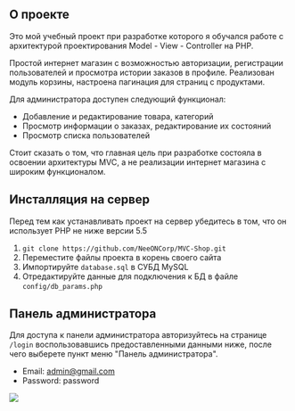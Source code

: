 ## О проекте
Это мой учебный проект при разработке которого я обучался работе с архитектурой проектирования Model - View - Controller 
на PHP.

Простой интернет магазин с возможностью авторизации, регистрации пользователей и просмотра истории заказов в профиле. 
Реализован модуль корзины, настроена пагинация для страниц с продуктами. 

Для администратора доступен следующий функционал:
* Добавление и редактирование товара, категорий
* Просмотр информации о заказах, редактирование их состояний
* Просмотр списка пользователей

Стоит сказать о том, что главная цель при разработке состояла в освоении архитектуры MVC, а не реализации интернет 
магазина с широким функционалом.

## Инсталляция на сервер
Перед тем как устанавливать проект на сервер убедитесь в том, что он использует PHP не ниже версии 5.5
1. `git clone https://github.com/NeeONCorp/MVC-Shop.git`
2. Переместите файлы проекта в корень своего сайта
3. Импортируйте `database.sql` в СУБД MySQL
4. Отредактируйте данные для подключения к БД в файле `config/db_params.php`

## Панель администратора
Для доступа к панели администратора авторизуйтесь на странице `/login` воспользовавшись предоставленными данными ниже, 
после чего выберете пункт меню "Панель администратора".
* Email: admin@gmail.com
* Password: password

<img src="http://qatar.com.ua/assets/1.png">